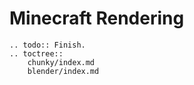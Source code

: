 <!---
title: Minecraft Rendering
path: /buildtheearth/rendering
version: 1.0.0
authors:
    - @VapoR
--->
Minecraft Rendering
==================================================
```eval_rst
.. todo:: Finish.
.. toctree::
    chunky/index.md
    blender/index.md
```
